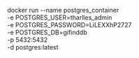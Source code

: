 docker run --name postgres_container \
  -e POSTGRES_USER=tharlles_admin \
  -e POSTGRES_PASSWORD=LiLEXXhP2727 \
  -e POSTGRES_DB=gifinddb \
  -p 5432:5432 \
  -d postgres:latest

